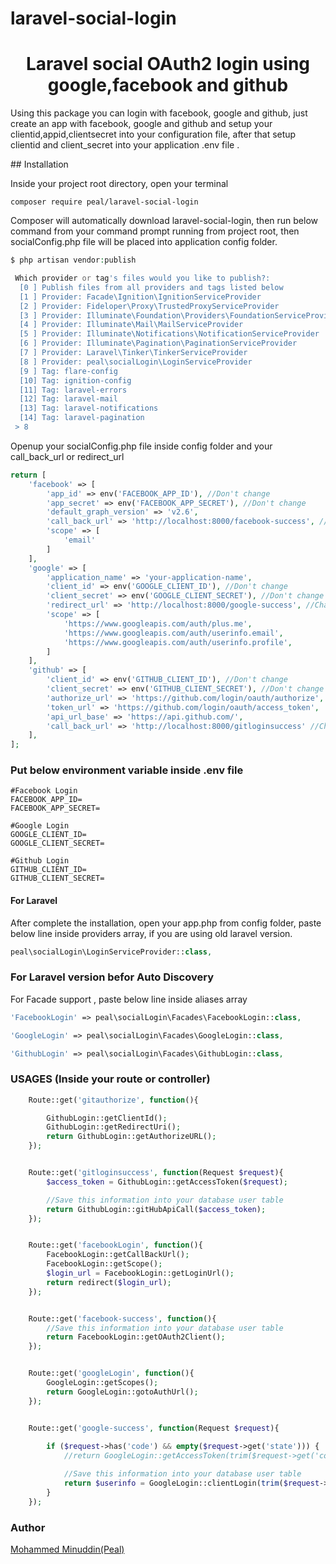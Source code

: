 # laravel-social-login 

<h1 align="center">Laravel social OAuth2 login using google,facebook and github </h1>
<p>
Using this package you can login with facebook, google and github, just create an app with facebook, google and github and setup your clientid,appid,clientsecret into your configuration file, after that setup clientid and client_secret into your application .env file .

</p>
## Installation

Inside your project root directory, open your terminal

```shell
composer require peal/laravel-social-login
```

Composer will automatically download laravel-social-login, then run below command from your command prompt running from project root, then socialConfig.php file will be placed into application config folder.


```php
$ php artisan vendor:publish

 Which provider or tag's files would you like to publish?:
  [0 ] Publish files from all providers and tags listed below
  [1 ] Provider: Facade\Ignition\IgnitionServiceProvider
  [2 ] Provider: Fideloper\Proxy\TrustedProxyServiceProvider
  [3 ] Provider: Illuminate\Foundation\Providers\FoundationServiceProvider
  [4 ] Provider: Illuminate\Mail\MailServiceProvider
  [5 ] Provider: Illuminate\Notifications\NotificationServiceProvider
  [6 ] Provider: Illuminate\Pagination\PaginationServiceProvider
  [7 ] Provider: Laravel\Tinker\TinkerServiceProvider
  [8 ] Provider: peal\socialLogin\LoginServiceProvider
  [9 ] Tag: flare-config
  [10] Tag: ignition-config
  [11] Tag: laravel-errors
  [12] Tag: laravel-mail
  [13] Tag: laravel-notifications
  [14] Tag: laravel-pagination
 > 8


```
<p>
Openup your socialConfig.php file inside config folder and your call_back_url or redirect_url

```php
return [
    'facebook' => [
        'app_id' => env('FACEBOOK_APP_ID'), //Don't change
        'app_secret' => env('FACEBOOK_APP_SECRET'), //Don't change
        'default_graph_version' => 'v2.6',
        'call_back_url' => 'http://localhost:8000/facebook-success', //Change your production call back url
        'scope' => [
            'email'
        ]
    ],
    'google' => [
        'application_name' => 'your-application-name',
        'client_id' => env('GOOGLE_CLIENT_ID'), //Don't change
        'client_secret' => env('GOOGLE_CLIENT_SECRET'), //Don't change
        'redirect_url' => 'http://localhost:8000/google-success', //Change your production redirect url
        'scope' => [
            'https://www.googleapis.com/auth/plus.me',
            'https://www.googleapis.com/auth/userinfo.email',
            'https://www.googleapis.com/auth/userinfo.profile',
        ]
    ],
    'github' => [
        'client_id' => env('GITHUB_CLIENT_ID'), //Don't change
        'client_secret' => env('GITHUB_CLIENT_SECRET'), //Don't change
        'authorize_url' => 'https://github.com/login/oauth/authorize',
        'token_url' => 'https://github.com/login/oauth/access_token',
        'api_url_base' => 'https://api.github.com/',
        'call_back_url' => 'http://localhost:8000/gitloginsuccess' //Change your production call back url
    ],
];
```
</p>

### Put below environment variable inside .env file
<p align="center">

```shell
#Facebook Login
FACEBOOK_APP_ID=
FACEBOOK_APP_SECRET=

#Google Login
GOOGLE_CLIENT_ID=
GOOGLE_CLIENT_SECRET=

#Github Login
GITHUB_CLIENT_ID=
GITHUB_CLIENT_SECRET=

```
</p>

#### For Laravel

After complete the installation, open your app.php from config folder, paste below line inside providers array, if you are using old laravel version. 

```php
peal\socialLogin\LoginServiceProvider::class,
```
### For Laravel version befor Auto Discovery

For Facade support , paste below line inside aliases array

```php
'FacebookLogin' => peal\socialLogin\Facades\FacebookLogin::class,
```

```php
'GoogleLogin' => peal\socialLogin\Facades\GoogleLogin::class,
```

```php
'GithubLogin' => peal\socialLogin\Facades\GithubLogin::class,
```

### USAGES (Inside your route or controller) 
```php 
    Route::get('gitauthorize', function(){

        GithubLogin::getClientId();
        GithubLogin::getRedirectUri();
        return GithubLogin::getAuthorizeURL();
    });


    Route::get('gitloginsuccess', function(Request $request){
        $access_token = GithubLogin::getAccessToken($request);

        //Save this information into your database user table
        return GithubLogin::gitHubApiCall($access_token);
    });


    Route::get('facebookLogin', function(){
        FacebookLogin::getCallBackUrl();
        FacebookLogin::getScope();
        $login_url = FacebookLogin::getLoginUrl();
        return redirect($login_url);
    });


    Route::get('facebook-success', function(){
        //Save this information into your database user table
        return FacebookLogin::getOAuth2Client();
    });


    Route::get('googleLogin', function(){
        GoogleLogin::getScopes();
        return GoogleLogin::gotoAuthUrl();
    });


    Route::get('google-success', function(Request $request){
        
        if ($request->has('code') && empty($request->get('state'))) {
            //return GoogleLogin::getAccessToken(trim($request->get('code')));

            //Save this information into your database user table
            return $userinfo = GoogleLogin::clientLogin(trim($request->get('code')));
        }    
    });

```

### Author

[Mohammed Minuddin(Peal)](https://moinshareidea.wordpress.com)